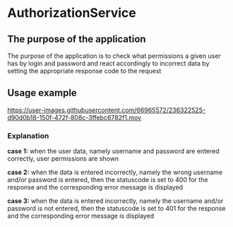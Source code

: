 # AuthorizationService

## The purpose of the application

The purpose of the application is to check what permissions a given user has by login and password and react accordingly to incorrect data by setting the appropriate response code to the request

## Usage example

https://user-images.githubusercontent.com/66965572/236322525-d90d0b18-150f-472f-808c-3ffebc6782f1.mov


### Explanation
**case 1:** when the user data, namely username and password are entered correctly, user permissions are shown  

**case 2:** when the data is entered incorrectly, namely the wrong username and/or password is entered, then the statuscode is set to 400 for the response and the corresponding error message is displayed  

**case 3:** when the data is entered incorrectly, namely the username and/or password is not entered, then the statuscode is set to 401 for the response and the corresponding error message is displayed  


